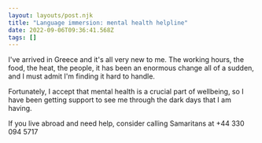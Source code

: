 ```yaml
---
layout: layouts/post.njk
title: "Language immersion: mental health helpline"
date: 2022-09-06T09:36:41.568Z
tags: []
---
```

I﻿'ve arrived in Greece and it's all very new to me. The working hours, the food, the heat, the people, it has been an enormous change all of a sudden, and I must admit I'm finding it hard to handle.

F﻿ortunately, I accept that mental health is a crucial part of wellbeing, so I have been getting support to see me through the dark days that I am having. 

I﻿f you live abroad and need help, consider calling Samaritans at +44 330 094 5717